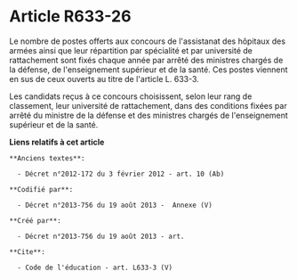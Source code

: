# Article R633-26

Le nombre de postes offerts aux concours de l'assistanat des hôpitaux des armées ainsi que leur répartition par spécialité et
par université de rattachement sont fixés chaque année par arrêté des ministres chargés de la défense, de l'enseignement
supérieur et de la santé. Ces postes viennent en sus de ceux ouverts au titre de l'article L. 633-3. 

Les candidats reçus à ce concours choisissent, selon leur rang de classement, leur université de rattachement, dans des
conditions fixées par arrêté du ministre de la défense et des ministres chargés de l'enseignement supérieur et de la santé.

**Liens relatifs à cet article**

	**Anciens textes**:

	  - Décret n°2012-172 du 3 février 2012 - art. 10 (Ab)

	**Codifié par**:

	  - Décret n°2013-756 du 19 août 2013 -  Annexe (V)

	**Créé par**:

	  - Décret n°2013-756 du 19 août 2013 - art.

	**Cite**:

	  - Code de l'éducation - art. L633-3 (V)

